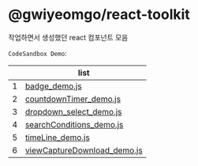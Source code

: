 # @gwiyeomgo/react-toolkit
작업하면서 생성했던 react 컴포넌트 모음

`CodeSandbox Demo`:

||list|
|---|---|
|1| [badge_demo.js](https://codesandbox.io/s/wkzlxl) |
|2| [countdownTimer_demo.js](https://codesandbox.io/s/8sx724) |
|3| [dropdown_select_demo.js](https://codesandbox.io/s/ny3jp3) |
|4| [searchConditions_demo.js](https://codesandbox.io/s/nvxrh2) |
|5| [timeLine_demo.js](https://codesandbox.io/s/msm9r5) |
|6| [viewCaptureDownload_demo.js](https://codesandbox.io/s/vq7q2l) |